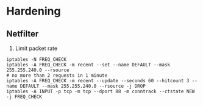 # Hardening
## Netfilter
   1. Limit packet rate

```shell
iptables -N FREQ_CHECK
iptables -A FREQ_CHECK -m recent --set --name DEFAULT --mask 255.255.240.0 --rsource
# no more than 2 requests in 1 minute
iptables -A FREQ_CHECK -m recent --update --seconds 60 --hitcount 3 --name DEFAULT --mask 255.255.240.0 --rsource -j DROP
iptables -A INPUT -p tcp -m tcp --dport 88 -m conntrack --ctstate NEW -j FREQ_CHECK
```
